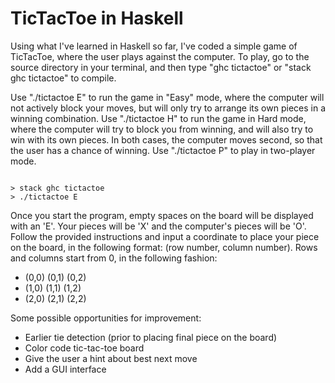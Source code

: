 # TicTacToe in Haskell

Using what I've learned in Haskell so far, I've coded a simple game of TicTacToe, where the user plays against the computer. To play, go to the source directory in your terminal, and then type "ghc tictactoe" or "stack ghc tictactoe" to compile.

Use "./tictactoe E" to run the game in "Easy" mode, where the computer will not actively block your moves, but will only try to arrange its own pieces in a winning combination. Use "./tictactoe H" to run the game in Hard mode, where the computer will try to block you from winning, and will also try to win with its own pieces. In both cases, the computer moves second, so that the user has a chance of winning. Use "./tictactoe P" to play in two-player mode.

```

> stack ghc tictactoe
> ./tictactoe E

```

Once you start the program, empty spaces on the board will be displayed with an 'E'. Your pieces will be 'X' and the computer's pieces will be 'O'. Follow the provided instructions and input a coordinate to place your piece on the board, in the following format: (row number, column number). Rows and columns start from 0, in the following fashion:

- (0,0) (0,1) (0,2)
- (1,0) (1,1) (1,2)
- (2,0) (2,1) (2,2)

Some possible opportunities for improvement:
- Earlier tie detection (prior to placing final piece on the board)
- Color code tic-tac-toe board
- Give the user a hint about best next move
- Add a GUI interface
